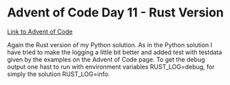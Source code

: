 # Advent of Code Day 11 - Rust Version
[Link to Advent of Code](https://adventofcode.com/)

Again the Rust version of my Python solution. As in the Python solution I have
tried to make the logging a little bit better and added test with testdata
given by the examples on the Advent of Code page. To get the debug output
one hast to run with environment variables RUST_LOG=debug, for simply the
solution RUST_LOG=info.